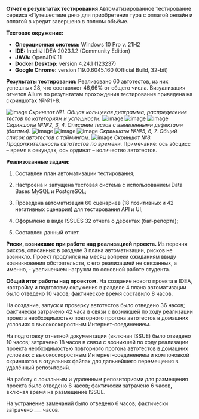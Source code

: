 **Отчет о результатах тестирования**
Автоматизированное тестирование сервиса «Путешествие дня» для приобретения тура с оплатой онлайн и оплатой в кредит завершено в полном объёме.

**Тестовое окружение:**
- **Операционная система:** Windows 10 Pro v. 21H2
- **IDE:** IntelliJ IDEA 2023.1.2 (Community Edition)
- **JAVA:** OpenJDK 11
- **Docker Desktop:** version 4.24.1 (123237)
- **Google Chrome:** version  119.0.6045.160 (Official Build, 32-bit)

**Результаты тестирования:**
Реализовано 60 автотестов, из них успешных 28, что составляет 46,66% от общего числа.
Визуализация отчетов Allure по результатам прохождения тестирования приведена на скриншотах №№1÷8.

![image](https://github.com/Sergey30ssw/Final_work_SSW_03/assets/133129423/04449fab-82af-4554-87ba-c1ac139669fa)
_Скриншот №1. Общая кольцевая диаграмма, распределение тестов по категориям и успешности._
![image](https://github.com/Sergey30ssw/Final_work_SSW_03/assets/133129423/93f79e51-0751-4e7c-ba95-6163db4e4623)
![image](https://github.com/Sergey30ssw/Final_work_SSW_03/assets/133129423/08dc1bb6-ba9d-4678-aef9-cb7dec889661)
![image](https://github.com/Sergey30ssw/Final_work_SSW_03/assets/133129423/c349b8d3-3f21-4830-90a8-3a6b11c77ff4)
_Скриншоты №№2, 3, 4. Описание тестов с выявленными дефектами (багами)._
![image](https://github.com/Sergey30ssw/Final_work_SSW_03/assets/133129423/e6b66499-e642-486b-abd9-db6a97898836)
![image](https://github.com/Sergey30ssw/Final_work_SSW_03/assets/133129423/d44bb8c1-a0cd-4fce-b401-8c9b33cec2f4)
![image](https://github.com/Sergey30ssw/Final_work_SSW_03/assets/133129423/7e484b65-33ce-4bd7-8e8d-8aa52604f1ca)
_Скриншоты №№5, 6, 7. Общий список автотестов с таймингом._
![image](https://github.com/Sergey30ssw/Final_work_SSW_03/assets/133129423/e5023358-5d68-48cc-9e9d-2ba6f1ab0942)
_Скриншот №8. Продолжительность автотестов по времени._
Примечание: ось абсцисс – время в секундах, ось ординат – количество автотестов.

**Реализованные задачи:**
1) Составлен план автоматизации тестирования;

2) Настроена и запущена тестовая система с использованием Data Bases MySQL и PostgreSQL;

3) Проведена автоматизация 60 сценариев (18 позитивных и 42 негативных сценария) для тестирования API и UI;

4) Оформлено в виде ISSUES 32 отчета о дефектах (баг-репорта);

5) Составлен данный отчет.

**Риски, возникшие при работе над реализацией проекта.**
Из перечня рисков, описанных в разделе 3 плана автоматизации, рисков не возникло. Проект продлился на месяц вопреки ожиданиям ввиду возникновения обстоятельств, с его реализацией не связанных, а именно, - увеличением нагрузки по основной работе студента.

**Общий итог работы над проектом.**
На создание нового проекта в IDEA, настройку и подготовку окружения в разделе 4 плана автоматизации было отведено 10 часов; фактическое время составило 8 часов.

На создание, запуск и проверку автотестов было отведено 36 часов; фактически затрачено 42 часа в связи с возникшей по ходу реализации проекта необходимостью повторного прогона автотестов в домашних условиях с высокоскоростным Интернет-соединением.

На подготовку отчетной документации (включая ISSUE) было отведено 10 часов; затрачено 18 часов в связи с возникшей по ходу реализации проекта необходимостью повторного прогона автотестов в домашних условиях с высокоскоростным Интернет-соединением и компоновкой скриншотов в отдельных файлах для дальнейшего перемещения в удалённый репозиторий.

На работу с локальным и удаленным репозиториями для размещения проекта было отведено 6 часов; фактически затрачено 6 часов, включая время на размещение ISSUE.

На устранение замечаний было отведено 6 часов; фактически затрачено ___ часов.






